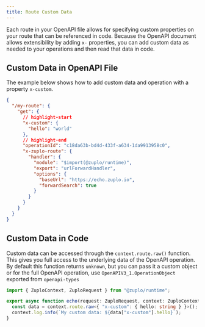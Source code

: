 ```yaml
---
title: Route Custom Data
---
```


Each route in your OpenAPI file allows for specifying custom properties on your
route that can be referenced in code. Because the OpenAPI document allows
extensibility by adding `x-` properties, you can add custom data as needed to
your operations and then read that data in code.

## Custom Data in OpenAPI File

The example below shows how to add custom data and operation with a property
`x-custom`.

```json title="/config/routes.oas.json"
{
  "/my-route": {
    "get": {
      // highlight-start
      "x-custom": {
        "hello": "world"
      },
      // highlight-end
      "operationId": "c18da63b-bd4d-433f-a634-1da9913958c0",
      "x-zuplo-route": {
        "handler": {
          "module": "$import(@zuplo/runtime)",
          "export": "urlForwardHandler",
          "options": {
            "baseUrl": "https://echo.zuplo.io",
            "forwardSearch": true
          }
        }
      }
    }
  }
}
```

## Custom Data in Code

Custom data can be accessed through the `context.route.raw()` function. This
gives you full access to the underlying data of the OpenAPI operation. By
default this function returns `unknown`, but you can pass it a custom object or
for the full OpenAPI operation, use `OpenAPIV3_1.OperationObject` exported from
`openapi-types`

```ts
import { ZuploContext, ZuploRequest } from "@zuplo/runtime";

export async function echo(request: ZuploRequest, context: ZuploContext) {
  const data = context.route.raw<{ "x-custom": { hello: string } }>();
  context.log.info(`My custom data: ${data["x-custom"].hello}`);
}
```
